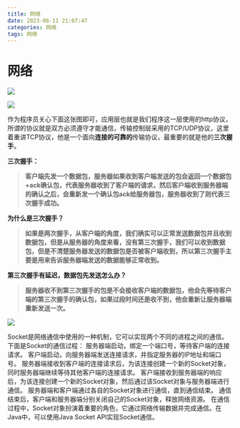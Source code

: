 ```yaml
---
title: 网络
date: 2023-06-11 21:07:47
categories: 网络
tags: 网络
---
```


# 网络

![](https://s3.bmp.ovh/imgs/2023/05/25/f520ccccc63da0f3.png)

![](https://s3.bmp.ovh/imgs/2023/05/25/c91e34bee567385d.png)

作为程序员关心下面这张图即可，应用层也就是我们程序这一层使用的http协议，所谓的协议就是双方必须遵守才能通信，传输控制层采用的TCP/UDP协议，这里着重讲TCP协议，他是一个面向**连接的可靠的**传输协议，最重要的就是他的**三次握手**。

**三次握手：**

> **客户端先发一个数据包，服务器如果收到客户端发送的包会返回一个数据包+ack确认包，代表服务器收到了客户端的请求，然后客户端收到服务器端的确认之后，会重新发一个确认包ack给服务器包，服务器收到了则代表三次握手成功。**

**为什么是三次握手？**

> **如果是两次握手，从客户端的角度，我们确实可以正常发送数据包并且收到数据包，但是从服务器的角度来看，没有第三次握手，我们可以收到数据包，但是不清楚服务器发送的数据包是否被客户端收到，所以第三次握手主要是用来告诉服务器端发送的数据能够正常收到。**

**第三次握手有延迟，数据包先发送怎么办？**

> **服务器收不到第三次握手的包是不会接收客户端的数据包，他会先等待客户端的第三次握手的确认包，如果过段时间还是收不到，他会重新让服务器端重新发送一次。**

![](https://s3.bmp.ovh/imgs/2023/05/25/b65414cf2951bce5.png)

Socket是网络通信中使用的一种机制，它可以实现两个不同的进程之间的通信。下面是Socket的通信过程：
服务器端启动，绑定一个端口号，等待客户端的连接请求。
客户端启动，向服务器端发送连接请求，并指定服务器的IP地址和端口号。
服务器端接收到客户端的连接请求后，为该连接创建一个新的Socket对象，同时服务器端继续等待其他客户端的连接请求。
客户端接收到服务器端的响应后，为该连接创建一个新的Socket对象，然后通过该Socket对象与服务器端进行通信。
服务器端和客户端通过各自的Socket对象进行通信，直到通信结束。
通信结束后，客户端和服务器端分别关闭自己的Socket对象，释放网络资源。
在通信过程中，Socket对象扮演着重要的角色，它通过网络传输数据并完成通信。在Java中，可以使用Java Socket API实现Socket通信。